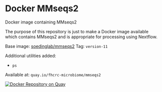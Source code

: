 # Docker MMseqs2
Docker image containing MMseqs2

The purpose of this repository is just to make a Docker image available which
contains MMseqs2 and is appropriate for processing using Nextflow.

Base image: [soedinglab/mmseqs2](https://hub.docker.com/r/soedinglab/mmseqs2/)
Tag: `version-11`

Additional utilities added:
- `ps`

Available at: `quay.io/fhcrc-microbiome/mmseqs2`

[![Docker Repository on Quay](https://quay.io/repository/fhcrc-microbiome/mmseqs2/status "Docker Repository on Quay")](https://quay.io/repository/fhcrc-microbiome/mmseqs2)
